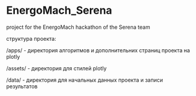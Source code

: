 # EnergoMach_Serena
project for the EnergoMach hackathon of the Serena team


структура проекта:

/apps/ - директория алгоритмов и дополнительних страниц проекта на plotly

/assets/ - директория для стилей plotly

/data/ - директория для начальных данных проекта и записи результатов
